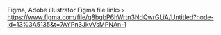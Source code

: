 Figma,
Adobe illustrator
Figma file link>> https://www.figma.com/file/q8bqbP6hWrtn3NdQwrGLiA/Untitled?node-id=13%3A5135&t=7AYPn3JkvVsMPNAn-1
